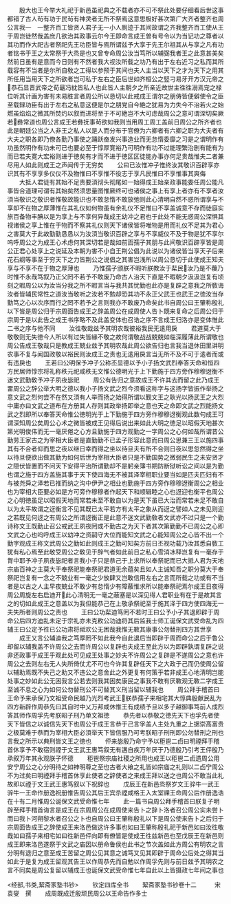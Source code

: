 <!-- { "loadSidebar": true } -->
　　殷大也王今举大礼祀于新邑虽祀典之不载者亦不可不祭此处要仔细看后世这事都错了古人茍有功于民茍有神灵者无所不祭焉这意思极好甚次第广大齐者整齐也周公言我一　一整齐百工皆贤人君子无一小人厠迹于其间故谓之齐我整齐百工使从王于周岂徒然哉盖庶几欲治其政事云尔今王即命言成王曽有号令以为当记功之尊者以其功而作大祀古者祭祀先王功臣皆与焉所谓兹予大享于先王尔祖其从与享之凡有功者铭书于王之太常祭于大烝是也又曾专命周公汝当笃所以辅弼我者王之此意甚美矣然前日虽有是意而今日则有不然者我大视汝所载之功乃有出于左右近习之私而其所载容有不当者是尔所自敎之工得以参预于其间也夫人主当以天下之才为天下之用其所任用当用天下之所欲者岂可私于左右之臣后世如齐桓公之竪刁易牙开方汉元帝之恭石显晋武帝之荀朂冯紞皆私人也此皆人主朝夕之所亲近故世主徃徃溺焉宠之禄位听其计画为害有未易胜言者周公所以恳切以此戒成王谓尔之朋俦皆便僻使令之臣至载録功臣有出于左右之私意这便是尔之朋党自今絶之犹易为力失今不治若火之始燃虽焰焰之微其所焚灼以叙而进将至于不可絶岂不大可虑哉周公之意可谓深切矣厥若彝常道也周公言成王若彝抚事茍欲如我则当用周工周工盖前日周公之所齐者也此是朝廷公当之人非王之私人以是人而分布于官僚为六卿者有六卿之职为大夫者有大夫之职各即乃僚各勤乃事使之踊跃奋发兴事造业而无怠惰委靡之习是之谓明作有功虽然明作有功未可已也要必至于惇厚寛裕乃可明作有功不过能理繁治剧有能有为而已若夫寛大宏裕则进于徳矣有才而不进于徳区区徒能办事亦何足贵哉惟夫二者兼尽用人如此则成王之声闻传于无穷矣
　　公曰已汝惟冲子惟终汝其敬识百辟享亦识其有不享享多仪仪不及物惟曰不享惟不役志于享凡民惟曰不享惟事其爽侮
　　大抵人君徒有其始不足贵要湏彻头彻尾如一始得成王始亲政事能委任周公能凡事皆合道理可谓有其始矣然须思量图惟厥终可也诸侯之事上有享上者亦有不享者汝湏当敬识之敬识者惟敬故能识也不敢怠惰不敢放弛则此心清明自然不惑所谓享与不享却不在物之厚薄惟在其礼仪如何物虽有余礼仪不足惟曰不享盖诚意不存而徒庭实旅百备物丰腆以是为享上与不享何异哉成王幼冲之君也于此处不能无惑周公深惧其视诸侯之享上惟在于物而不察其礼仪则天下诸侯皆将唯物是用而礼仪不足其为君心之害莫大于此故勤勤恳恳以为汝湏当敬识百辟之享与不享威仪不及于物是犹不享尔呜呼周公之为成王心术虑何其深切若是哉如前靣孺子其朋与此间敬识百辟享皆是周公正君心处享上之说延及本朝为害不小自王荆公倡为此说以为诸侯皆当享天子后来花石纲等事至于穷天下之力皆荆公之说倡之其害岂浅所以周公恳切于此使成王知夫享与不享不在于物之厚薄也
　　乃惟孺子颁朕不暇听朕教汝于棐民汝乃是不蘉乃时惟不永哉笃叙乃正父罔不若予不敢废乃命古人治天下直是不暇朝夕汲汲岂复有顷刻之暇周公以为汝当分我之所不暇言当与我共其忧勤也此亦是复辟之意我之所敎诲汝者皆辅民常性之道汝当敬听之汝若不勉却恐其功不永正父武王也武王之徳汝当存勤笃之心以次序而行之罔不若予之言则我亦不敢废乃命矣此书自周公曰王肇称殷礼以下皆是周公归于宗周面告成王之辞盖周公在成周使人告卜既来复命之后周公归于宗周于是以此告之成王书序略不及此盖变体也召诰之序不言成王归洛亦是变体惟此二书之序与他不同
　　汝徃敬哉兹予其明农哉彼裕我民无逺用戾
　　君道莫大于敬敬则无失徳今人所以有过失皆縁不敬之故何谓敬战战兢兢如临深履薄此所谓敬也周公告成王敬哉只是教成王兢业兹予其明农哉此周公欲告归也言我当退休田里讲明农事不复与闻国政敬以裕民则汝成王之责也无逺用戾言当无所不及不可于逺者而或有违戾也
　　王若曰公明保予冲子公称丕显德以予小子扬文武烈奉答天命和恒四方民居师惇宗将礼称秩元祀咸秩无文惟公德明光于上下勤施于四方旁作穆穆迓衡不迷文武勤敎予冲子夙夜毖祀
　　周公有告归之意故成王不许其去而留之此乃成王畱周公之辞公举大明之德以我小子扬文武之烈今须看这称字与这扬字皆振作举扬之意文武之烈何尝不在然又湏有人举而扬之始得所谓以觐文王之耿光以扬武王之大烈中庸亦曰文武之道布在方册其人存则其政举扬即举之意也天之命即文武之烈能扬文武之烈即所以奉答天命惟公徳明光于上下勤施于四方旁作穆穆迓衡观此数句成王可谓深知周公矣周公心术之微皆被成王见得后说出来如此大明之徳足以昭假天地甚次第光明俊伟而无一毫厌倦之心方且勤施于四方观勤之一字周公之心何如哉所谓昔公勤劳王家古之为宰相大臣者是直勤勤不已孟子形容此意而曰周公思兼三王以施四事其有不合者仰而思之夜以继日幸而得之坐以待旦夫有所不合则日夜以思忽然得之坐以待旦便欲出做其勤为如何后世为宰相大臣者只是不勤国势之微弱民生之未安贤才之隠伏皆置而不问天下安得平治所谓勤却不是躬亲簿书期防断狱听讼之间以是为勤也谓之施于四方盖施其事于天下使四海无不被其泽宰相职业要当如是匹夫匹妇有不与被尧舜之泽若已推而纳之沟中伊尹之相业也勤施于四方旁作穆穆迓衡周公之相业也为宰相大臣要必如是方可旁作穆穆者作起天下和顺辑睦之心也迓迎也衡平也周公之心明徳虽足以昭假天地而常若未至不敢自以为是天下虽已大治而常若未足不敢自以为太平故谓之迓衡言不见其既已太平若方有太平之象从而迓之譬如人之未见则迎之若既见何迓之有周公之所谓迓衡正是此意不迷文武勤敎者文武亦不过只是一个勤诗称文王既勤止召公戒武王夙夜罔或不勤古之为天下者其次第勤勤不已周公之心即文武之心也呜呼成王以幼冲之资嗣守大位而能知文武之心能知周公之心皆不出一个勤字观成王称文武周公之勤如此则成王之勤可知矣方前日丕视功载乃汝其悉自敎工犹有私心焉至此敬受周公之敎见于辞气者如此前日之私心雪消冰释岂复有一毫存于胷中耶予冲子夙夜毖祀者言我小子只是恭己于上求所以奉祭祀而已大抵人君为天地宗庙百神之主莫大于奉祭祀能奉祭祀君道无余蕴矣且如人主诚知吾之职分莫大于奉祭祀岂复有一念之不兢业有一毫之少放肆又岂敢信用左右之言而所载之功或有不当者是以古之人主早夜兢业不敢少有怠惰少有障蔽惟求所以能奉祭祀焉尔成王日夜得周公周旋左右启迪开此心清明无一毫之蔽塞是以深见得人君职业有在于是故其言之的切如此成王之意盖以为我但能恭己在上敬承祭祀至于施其泽于四方使四海无一夫失所者则周公之责也
　　王曰公功棐迪笃罔不若时王曰公予小子其退即辟于周命公后四方迪乱未定于宗礼亦未克敉公功迪将其后监我士师工诞保文武受命乱为四辅王曰公定予徃已公功肃将祗欢公无困哉我惟无斁其康事公勿替刑四方其世享
　　成王又言公辅迪我之笃厚罔不如此我今自此退后当即辟于周而命公之后于鲁公却留以辅我盖不许周公之去而许周公以复辟也夫成王至此方以为即辟孰谓复辟之说非还政事于成王乎观此处可见成王处事之妙夫不许周公之复辟是不遂周公之意也许周公之去则左右无人失所倚仗尤不可也今许其复辟任天下之大政于己而仍使周公留以辅助焉既不失己之助又不违公之意舍此之外更复有何策乎若非成王心地清明岂能处事之妙如此公无困我言公若去则我其困矣康民之事我不敢有厌斁观无斁二字成王至诚不息之心为如何公勿替刑公不可替其义刑当留以辅我也
　　周公拜手稽首曰王命予来承保乃文祖受命民越乃光烈考武王朕恭孺子来相宅其大惇典殷献民乱为四方新辟作周恭先曰其自时中乂万邦咸休惟王有成绩予旦以多子越御事笃前人成烈答其师作周孚先考朕昭子刑乃单文祖徳
　　恭先者以恭敬之徳先天下也孚先者使天下皆信之以诚信先天下也周公于成王言恭于己言孚盖人主处九重之上据崇髙富贵之极莫难于恭而为宰相大臣必湏举天下皆信服乃可考朕昭子刑刑即公勿替刑之刑也言我之所示以典刑皆文王之徳也
　　伻来毖殷乃命宁予以秬鬯二卣曰明禋拜手稽首休享予不敢宿则禋于文王武王惠笃叙无有遘自疾万年厌于乃德殷乃引考王伻殷乃承叙万年其永观朕子怀德
　　秬鬯祭宗庙社稷之所用也成王以秬鬯二卣遗周公用安宁周公之心分明待之如神明尊之至也古者大飨之礼皆如宗庙之礼则以二卣宁周公不为过矣曰明禋拜手稽首休享此使者之辞使者之来成王拜以送之也周公不敢当此礼故即以禋于文王武王惠笃叙以下祝辞也
　　戊辰王在新邑烝祭岁文王骍牛一武王骍牛一王命作册逸祝册惟告周公其后王宾杀禋咸格王入太室祼王命周公后作册逸诰在十有二月惟周公诞保文武受命惟七年
　　此一篇书自周公拜手稽首曰朕复子明辟至拜手稽首诲言是成王在宗周周公在成周使来告卜之辞卜洛者召公周公实未尝卜而曰我卜河朔黎水者召公之卜也自周公曰王肇称殷礼以下是周公使来告卜之后归于宗周面告成王之辞使成王来洛邑做这许多事也如曰王肇称殷礼祀于新邑如曰汝徃敬哉如曰孺子来相宅如曰徃新邑伻向即有僚皆是使成王徃兹新邑也至戊辰王在新邑则成王即来洛邑遂祭于文武之庙因以册命鲁侯也此书之节次盖如此方周公有明农之言分明有退归之意至成王苦留之周公见其意之诚笃又见其即辟于周命公后处之得其当如此于是复为成王留观其告王以作周恭先而自勉以作周孚先则与前日兹予其明农之言不同矣是周公复留以辅成王也诞保文武受命惟七年自此以上皆摄政七年间之事也



<经部,书类,絜斋家塾书钞>
　　钦定四库全书
　　絜斋家塾书钞卷十二　　　宋　袁燮　撰
　　成周既成迁殷顽民周公以王命告作多士

